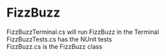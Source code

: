 # FizzBuzz

FizzBuzzTerminal.cs will run FizzBuzz in the Terminal <br>
FizzBuzzTests.cs has the NUnit tests  <br>
FizzBuzz.cs is the FizzBuzz class  <br>
